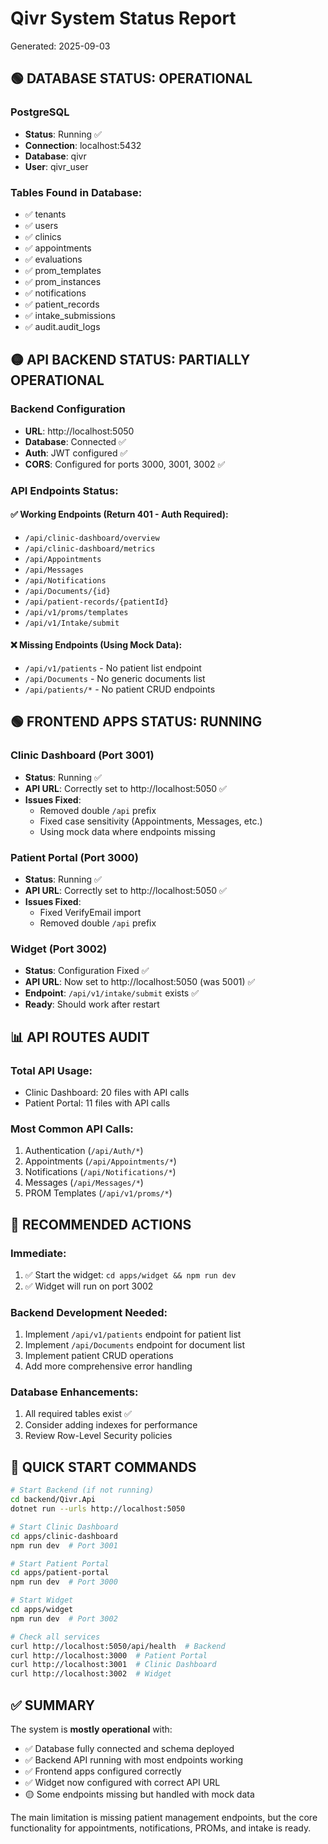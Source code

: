 # Qivr System Status Report
Generated: 2025-09-03

## 🟢 DATABASE STATUS: OPERATIONAL

### PostgreSQL
- **Status**: Running ✅
- **Connection**: localhost:5432
- **Database**: qivr
- **User**: qivr_user

### Tables Found in Database:
- ✅ tenants
- ✅ users  
- ✅ clinics
- ✅ appointments
- ✅ evaluations
- ✅ prom_templates
- ✅ prom_instances
- ✅ notifications
- ✅ patient_records
- ✅ intake_submissions
- ✅ audit.audit_logs

## 🟡 API BACKEND STATUS: PARTIALLY OPERATIONAL

### Backend Configuration
- **URL**: http://localhost:5050
- **Database**: Connected ✅
- **Auth**: JWT configured ✅
- **CORS**: Configured for ports 3000, 3001, 3002 ✅

### API Endpoints Status:

#### ✅ Working Endpoints (Return 401 - Auth Required):
- `/api/clinic-dashboard/overview`
- `/api/clinic-dashboard/metrics`
- `/api/Appointments`
- `/api/Messages`
- `/api/Notifications`
- `/api/Documents/{id}`
- `/api/patient-records/{patientId}`
- `/api/v1/proms/templates`
- `/api/v1/Intake/submit`

#### ❌ Missing Endpoints (Using Mock Data):
- `/api/v1/patients` - No patient list endpoint
- `/api/Documents` - No generic documents list
- `/api/patients/*` - No patient CRUD endpoints

## 🟢 FRONTEND APPS STATUS: RUNNING

### Clinic Dashboard (Port 3001)
- **Status**: Running ✅
- **API URL**: Correctly set to http://localhost:5050 ✅
- **Issues Fixed**:
  - Removed double `/api` prefix
  - Fixed case sensitivity (Appointments, Messages, etc.)
  - Using mock data where endpoints missing

### Patient Portal (Port 3000)  
- **Status**: Running ✅
- **API URL**: Correctly set to http://localhost:5050 ✅
- **Issues Fixed**:
  - Fixed VerifyEmail import
  - Removed double `/api` prefix

### Widget (Port 3002)
- **Status**: Configuration Fixed ✅
- **API URL**: Now set to http://localhost:5050 (was 5001) ✅
- **Endpoint**: `/api/v1/intake/submit` exists ✅
- **Ready**: Should work after restart

## 📊 API ROUTES AUDIT

### Total API Usage:
- Clinic Dashboard: 20 files with API calls
- Patient Portal: 11 files with API calls

### Most Common API Calls:
1. Authentication (`/api/Auth/*`)
2. Appointments (`/api/Appointments/*`)
3. Notifications (`/api/Notifications/*`)
4. Messages (`/api/Messages/*`)
5. PROM Templates (`/api/v1/proms/*`)

## 🔧 RECOMMENDED ACTIONS

### Immediate:
1. ✅ Start the widget: `cd apps/widget && npm run dev`
2. ✅ Widget will run on port 3002

### Backend Development Needed:
1. Implement `/api/v1/patients` endpoint for patient list
2. Implement `/api/Documents` endpoint for document list
3. Implement patient CRUD operations
4. Add more comprehensive error handling

### Database Enhancements:
1. All required tables exist ✅
2. Consider adding indexes for performance
3. Review Row-Level Security policies

## 🚀 QUICK START COMMANDS

```bash
# Start Backend (if not running)
cd backend/Qivr.Api
dotnet run --urls http://localhost:5050

# Start Clinic Dashboard
cd apps/clinic-dashboard
npm run dev  # Port 3001

# Start Patient Portal  
cd apps/patient-portal
npm run dev  # Port 3000

# Start Widget
cd apps/widget
npm run dev  # Port 3002

# Check all services
curl http://localhost:5050/api/health  # Backend
curl http://localhost:3000  # Patient Portal
curl http://localhost:3001  # Clinic Dashboard
curl http://localhost:3002  # Widget
```

## ✅ SUMMARY

The system is **mostly operational** with:
- ✅ Database fully connected and schema deployed
- ✅ Backend API running with most endpoints working
- ✅ Frontend apps configured correctly
- ✅ Widget now configured with correct API URL
- 🟡 Some endpoints missing but handled with mock data

The main limitation is missing patient management endpoints, but the core functionality for appointments, notifications, PROMs, and intake is ready.
